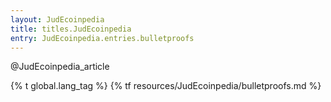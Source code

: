 ```yaml
---
layout: JudEcoinpedia
title: titles.JudEcoinpedia
entry: JudEcoinpedia.entries.bulletproofs
---
```


@JudEcoinpedia_article

{% t global.lang_tag %}
{% tf resources/JudEcoinpedia/bulletproofs.md %}

